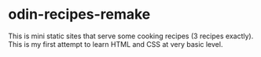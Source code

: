 # odin-recipes-remake
This is mini static sites that serve some cooking recipes (3 recipes exactly). This is my first attempt to learn HTML and CSS at very basic level.
